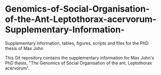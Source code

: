 # Genomics-of-Social-Organisation-of-the-Ant-Leptothorax-acervorum-Supplementary-Information-
Supplementary information, tables, figures, scripts and files for the PhD thesis of Max John

This Git repository contains the supplementary information for Max John's PhD thesis, "The Genomics of Social Organisation of the ant, Leptothorax acervorum".  
